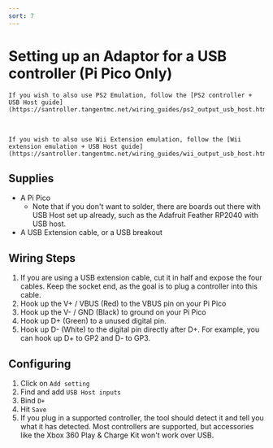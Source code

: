 ```yaml
---
sort: 7
---
```

# Setting up an Adaptor for a USB controller (Pi Pico Only)


```danger
If you wish to also use PS2 Emulation, follow the [PS2 controller + USB Host guide](https://santroller.tangentmc.net/wiring_guides/ps2_output_usb_host.html)
```
&nbsp;
```danger
If you wish to also use Wii Extension emulation, follow the [Wii extension emulation + USB Host guide](https://santroller.tangentmc.net/wiring_guides/wii_output_usb_host.html)
```

## Supplies
* A Pi Pico
  * Note that if you don't want to solder, there are boards out there with USB Host set up already, such as the Adafruit Feather RP2040 with USB host.
* A USB Extension cable, or a USB breakout

## Wiring Steps

1. If you are using a USB extension cable, cut it in half and expose the four cables. Keep the socket end, as the goal is to plug a controller into this cable.
2. Hook up the V+ / VBUS (Red) to the VBUS pin on your Pi Pico
3. Hook up the V- / GND (Black) to ground on your Pi Pico
4. Hook up D+ (Green) to a unused digital pin.
5. Hook up D- (White) to the digital pin directly after D+. For example, you can hook up D+ to GP2 and D- to GP3.

## Configuring
1. Click on `Add setting`
2. Find and add `USB Host inputs`
3. Bind `D+`
4. Hit `Save`
5. If you plug in a supported controller, the tool should detect it and tell you what it has detected. Most controllers are supported, but accessories like the Xbox 360 Play & Charge Kit won't work over USB.
